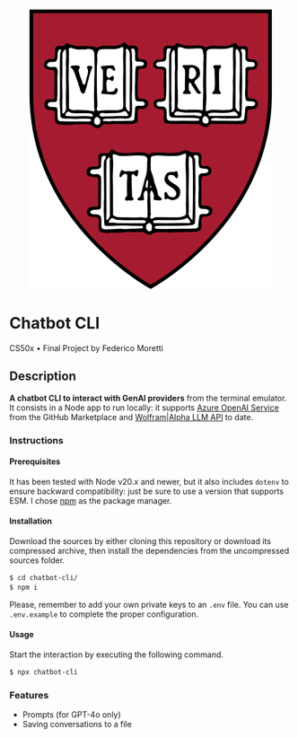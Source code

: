 <div style="text-align: center;">
  <img src="./assets/harvard-university-shield.svg" alt="Harvard University Shield">
</div>

# Chatbot CLI

CS50x • Final Project by Federico Moretti

## Description

**A chatbot CLI to interact with GenAI providers** from the terminal emulator. It consists in a Node app to run locally: it supports [Azure OpenAI Service](https://github.com/marketplace/models/azure-openai/gpt-4o) from the GitHub Marketplace and [Wolfram|Alpha LLM API](https://products.wolframalpha.com/llm-api/documentation) to date.

### Instructions

#### Prerequisites

It has been tested with Node v20.x and newer, but it also includes `dotenv` to ensure backward compatibility: just be sure to use a version that supports ESM. I chose [npm](https://www.npmjs.com/) as the package manager.

#### Installation

Download the sources by either cloning this repository or download its compressed archive, then install the dependencies from the uncompressed sources folder.

```bash
$ cd chatbot-cli/
$ npm i
```

Please, remember to add your own private keys to an `.env` file. You can use `.env.example` to complete the proper configuration.

#### Usage

Start the interaction by executing the following command.

```bash
$ npx chatbot-cli
```

### Features

- Prompts (for GPT-4o only)
- Saving conversations to a file
